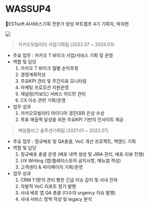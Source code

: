# WASSUP4
🥳ESTsoft AI서비스기획 전문가 양성 부트캠프 4기 기획자, 박지현

<img src="https://capsule-render.vercel.app/api?type=wave&color=add8e6&height=300&section=header&text=HI!I'M%20JIHYEON!fontSize=70" />

> 카카오모빌리티 사업기획팀 (2022.07 ~ 2024.03)
- 주요 업무 : 카카오 T 바이크 사업/서비스 기획 및 운영
- 역할 및 담당<br>
  1. 카카오 T 바이크 월별 손익추정<br>
  2. 경영계획작성<br>
  3. 주요KPI 관리 및 주간지표 모니터링<br>
  4. 마케팅 프로모션 지원운영<br>
  5. 채널링(킥보드) 서비스 어드민 관리<br>
  6. CX 이슈 관련 기획/운영<br>
- 업무 성과<br> 
  1. 카카오모빌리티 아이디어 경진대회 은상 수상<br>
  2. 목표 매출액 달성을 위한 주요KPI 기반의 인사이트 제공


> 메일플러그 솔루션기획팀 (2021.01 ~ 2022.07)
- 주요 업무 : 정규배포 및 QA총괄, VoC 개선 프로젝트, 백엔드 기획 
- 역할 및 담당<br>
  1. 정규배포 총괄 운영 (배포 내역 생성 및 JIRA 관리, 배포 리뷰 진행)<br>
  2. UX Writing (앱/플레이스토어 공지사항, 매뉴얼 작성)<br>
  3. 고객센터 & 마이페이지 기획/운영<br>
- 업무 성과<br> 
  1. CRM 1:1문의 관리 통한 긴급 이슈 감지 및 사내 전파<br> 
  2. 자발적 VoC 리포트 정기 발행<br> 
  3. 사내 배포 앱 QA 총괄 (다수의 urgency 이슈 발행)<br> 
  4. 사내 서비스 정책 작성 및 legacy 분석


